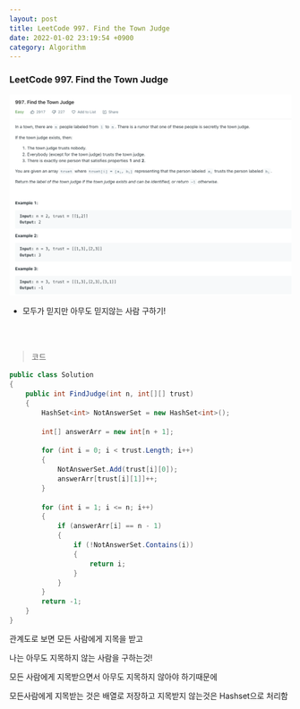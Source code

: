 ```yaml
---
layout: post
title: LeetCode 997. Find the Town Judge
date: 2022-01-02 23:19:54 +0900
category: Algorithm
---
```

### LeetCode 997. Find the Town Judge

![](/assets/img/leetcode/997.png)

- 모두가 믿지만 아무도 믿지않는 사람 구하기!

<br><br>

>코드

```c#
public class Solution
{
    public int FindJudge(int n, int[][] trust)
    {
        HashSet<int> NotAnswerSet = new HashSet<int>();

        int[] answerArr = new int[n + 1];

        for (int i = 0; i < trust.Length; i++)
        {
            NotAnswerSet.Add(trust[i][0]);
            answerArr[trust[i][1]]++;
        }

        for (int i = 1; i <= n; i++)
        {
            if (answerArr[i] == n - 1)
            {
                if (!NotAnswerSet.Contains(i))
                {
                    return i;
                }
            }
        }
        return -1;
    }
}
```

관계도로 보면 모든 사람에게 지목을 받고

나는 아무도 지목하지 않는 사람을 구하는것!

모든 사람에게 지목받으면서 아무도 지목하지 않아야 하기때문에 

모든사람에게 지목받는 것은 배열로 저장하고 지목받지 않는것은 Hashset으로 처리함